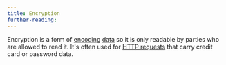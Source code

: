 ```yaml
---
title: Encryption
further-reading:
---
```

Encryption is a form of [encoding](/encoding-and-decoding) [data](/data) so it is only readable by parties who are allowed to read it. It's often used for
[HTTP requests](/request) that carry credit card or password data.
